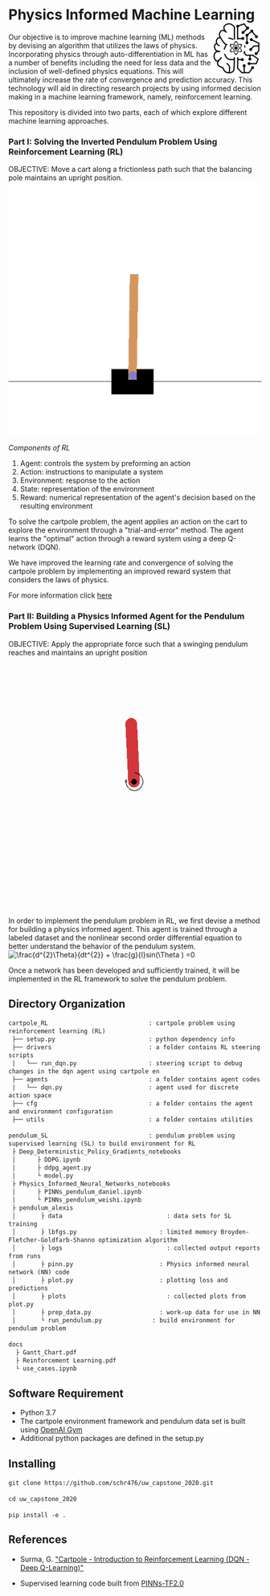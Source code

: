 # Physics Informed Machine Learning <img align="right" width="100" src="static/logo.png">


Our objective is to improve machine learning (ML) methods by devising an algorithm that utilizes the laws of physics. Incorporating physics through auto-differentiation in ML has a number of benefits including the need for less data and the inclusion of well-defined physics equations. This will ultimately increase the rate of convergence and prediction accuracy. This technology will aid in directing research projects by using informed decision making in a machine learning framework, namely, reinforcement learning.  

This repository is divided into two parts, each of which explore different machine learning approaches.

### Part I: Solving the Inverted Pendulum Problem Using Reinforcement Learning (RL)
OBJECTIVE: Move a cart along a frictionless path such that the balancing pole maintains an upright position.
<img src="./cartpole_RL/figures/solved_cartpole.gif?raw=true">


*Components of RL*
1. Agent: controls the system by preforming an action
2. Action: instructions to manipulate a system
3. Environment: response to the action
4. State: representation of the environment
5. Reward: numerical representation of the agent's decision based on the resulting environment

To solve the cartpole problem, the agent applies an action on the cart to explore the environment through a "trial-and-error" method. The agent learns the "optimal" action through a reward system using a deep Q-network (DQN).

We have improved the learning rate and convergence of solving the cartpole problem by implementing an improved reward system that considers the laws of physics.


For more information click [here](https://github.com/schr476/uw_capstone_2020/tree/master/cartpole_RL)

### Part II: Building a Physics Informed Agent for the Pendulum Problem Using Supervised Learning (SL)
OBJECTIVE: Apply the appropriate force such that a swinging pendulum reaches and maintains an upright position
<img src="./pendulum_SL/figures/pendulum.gif?raw=true">


In order to implement the pendulum problem in RL, we first devise a method for building a physics informed agent. This agent is trained through a labeled dataset and the nonlinear second order differential equation to better understand the behavior of the pendulum system.   
<img src="https://latex.codecogs.com/gif.latex?\frac{d^{2}\Theta}{dt^{2}}&space;&plus;&space;\frac{g}{l}sin(\Theta&space;)&space;=0" title="\frac{d^{2}\Theta}{dt^{2}} + \frac{g}{l}sin(\Theta ) =0" /></a>

Once a network has been developed and sufficiently trained, it will be implemented in the RL framework to solve the pendulum problem.

## Directory Organization
```
cartpole_RL                            : cartpole problem using reinforcement learning (RL)
 ├── setup.py                          : python dependency info
 ├── drivers                           : a folder contains RL steering scripts
 |   └── run_dqn.py                    : steering script to debug changes in the dqn agent using cartpole en
 ├── agents                            : a folder contains agent codes
 |   └── dqn.py                        : agent used for discrete action space
 ├── cfg                               : a folder contains the agent and environment configuration
 ├── utils                             : a folder contains utilities

pendulum_SL                            : pendulum problem using supervised learning (SL) to build environment for RL
 ├ Deep_Deterministic_Policy_Gradients_notebooks
 │      ├ DDPG.ipynb
 │      ├ ddpg_agent.py
 │      └ model.py
 ├ Physics_Informed_Neural_Networks_notebooks
 │      ├ PINNs_pendulum_daniel.ipynb
 │      └ PINNs_pendulum_weishi.ipynb
 ├ pendulum_alexis
 │       ├ data				                : data sets for SL training
 │       ├ lbfgs.py			              : limited memory Broyden-Fletcher-Goldfarb-Shanno optimization algorithm
 │       ├ logs				                : collected output reports from runs
 │       ├ pinn.py			              : Physics informed neural network (NN) code
 │       ├ plot.py			              : plotting loss and predictions
 │       ├ plots			                : collected plots from plot.py
 │       ├ prep_data.py			          : work-up data for use in NN
 │       └ run_pendulum.py		        : build environment for pendulum problem

docs
  ├ Gantt_Chart.pdf
  ├ Reinforcement Learning.pdf
  └ use_cases.ipynb
```
## Software Requirement
* Python 3.7
* The cartpole environment framework and pendulum data set is built using [OpenAI Gym](https://gym.openai.com)
* Additional python packages are defined in the setup.py  

## Installing
```
git clone https://github.com/schr476/uw_capstone_2020.git

cd uw_capstone_2020

pip install -e .
```


## References
* Surma, G. ["Cartpole - Introduction to Reinforcement Learning (DQN - Deep Q-Learning)"](https://towardsdatascience.com/cartpole-introduction-to-reinforcement-learning-ed0eb5b58288)

* Supervised learning code built from [PINNs-TF2.0](https://github.com/pierremtb/PINNs-TF2.0)
